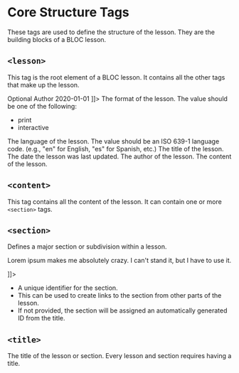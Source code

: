 # Core Structure Tags

These tags are used to define the structure of the lesson. They are the building blocks of a BLOC lesson.

## `<lesson>`

This tag is the root element of a BLOC lesson. It contains all the other tags that make up the lesson.

<code-block lang="xml">
<![CDATA[
<lesson format="print">
    <title>Because every lesson needs a title</title>
    <author>Optional Author</author>
    <date>2020-01-01</date>
    <content>
        <!-- Sections go here -->
    </content>
</lesson>
]]>
</code-block>

<chapter title="Parameters" collapsible="true">
<deflist type="full">
<def title="format (required)">
The format of the lesson. The value should be one of the following:
<ul>
<li>print</li>
<li>interactive</li>
</ul>
</def>
<def title="lang (optional)">
The language of the lesson. The value should be an ISO 639-1 language code. (e.g., "en" for English, "es" for Spanish, etc.)
</def>
</deflist>
</chapter>

<chapter title="Child tags" collapsible="true">
<deflist>
<def title="<title> (required)">
The title of the lesson.
</def>
<def title="<date> (required)">
The date the lesson was last updated.
</def>
<def title="<author>">
The author of the lesson.
</def>
<def title="<content> (required)">
The content of the lesson.
</def>
</deflist>
</chapter>

## `<content>`

This tag contains all the content of the lesson. It can contain one or more `<section>` tags.

## `<section>`

Defines a major section or subdivision within a lesson.

<code-block lang="xml">
<![CDATA[
<section>
    <title>Because every section needs a title</title>
    <p>Lorem ipsum makes me absolutely crazy. I can't stand it, but I have to use it.</p>
</section>
]]>
</code-block>

<chapter title="Parameters" collapsible="true">
<deflist type="full">
<def title="id (optional)">
<ul>
<li>A unique identifier for the section.</li>
<li>This can be used to create links to the section from other parts of the lesson.</li>
<li>If not provided, the section will be assigned an automatically generated ID from the title.</li>
</ul>
</def>
</deflist>
</chapter>

## `<title>`

The title of the lesson or section. Every lesson and section requires having a title.